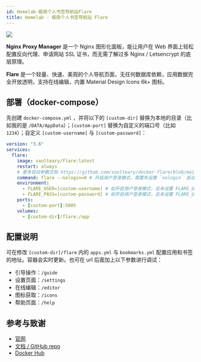 ```yaml
---
id: Homelab-极简个人书签导航站Flare
title: Homelab - 极简个人书签导航站 Flare
---
```


![](https://wiki-media-1253965369.cos.ap-guangzhou.myqcloud.com/img/20230410170939.png)

**Nginx Proxy Manager** 是一个 Nginx 图形化面板，能让用户在 Web 界面上轻松配置反向代理、申请网站 SSL 证书，而无需了解过多 Nginx / Letsencrypt 的底层原理。

**Flare** 是一个轻量、快速、美观的个人导航页面，无任何数据库依赖，应用数据完全开放透明，支持在线编辑，内置 Material Design Icons 6k+ 图标。

## 部署（docker-compose）

先创建 `docker-compose.yml` ，并将以下的 `[custom-dir]` 替换为本地的目录（比如我的是 `/DATA/AppData`）；`[custom-port]` 替换为自定义的端口号（比如 `1234`）；自定义 `[custom-username]` 与 `[custom-password]`：

```yml title="docker-compose.yml"
version: "3.6"
services:
  flare:
    image: soulteary/flare:latest
    restart: always
    # 更多启动参数文档 https://github.com/soulteary/docker-flare/blob/main/docs/advanced-startup.md
    command: flare --nologin=0 # 开启用户登录模式，需要先设置 `nologin` 启动参数为 `0`
    environment:
      - FLARE_USER=[custom-username] # 如开启用户登录模式，且未设置 FLARE_USER，则默认用户为 `flare`
      - FLARE_PASS=[custom-password] # 如开启用户登录模式，且未设置 FLARE_USER，则会默认生成密码并展示在应用启动日志中
    ports:
      - [custom-port]:5005
    volumes:
      - [custom-dir]/flare:/app
```

## 配置说明

可在修改 `[custom-dir]/flare` 内的 `apps.yml` 与 `bookmarks.yml` 配置应用和书签的地址。容器会实时更新。也可在 url 后面加上以下参数进行调试：

- 引导操作：`/guide`
- 设置页面：`/settings`
- 在线编辑：`/editor`
- 图标获取：`/icons`
- 帮助页面：`/help`

## 参考与致谢

- [官网](https://soulteary.com/2022/02/23/building-a-personal-bookmark-navigation-app-from-scratch-flare.html)
- [文档 / GitHub repo](https://github.com/soulteary/docker-flare)
- [Docker Hub](https://hub.docker.com/r/soulteary/flare/)
